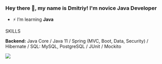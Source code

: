 ### Hey there 👋, my name is Dmitriy! I'm novice Java Developer

- ⚡ I’m learning **Java**

SKILLS

<b>Backend:</b> Java Core / Java 11  / Spring (MVC, Boot, Data, Security) / Hibernate / SQL: MySQL, PostgreSQL / JUnit / Mockito 

![](https://user-images.githubusercontent.com/111275407/223081072-9de4ac30-a3ea-46d5-9742-c189e66f4a56.gif)
